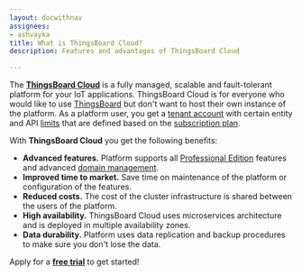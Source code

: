 ```yaml
---
layout: docwithnav
assignees:
- ashvayka
title: What is ThingsBoard Cloud?
description: Features and advantages of ThingsBoard Cloud

---
```


The [**ThingsBoard Cloud**](/products/paas/) is a fully managed, scalable and fault-tolerant platform for your IoT applications.
ThingsBoard Cloud is for everyone who would like to use [ThingsBoard](/docs/getting-started-guides/what-is-thingsboard/) but don't want to host their own instance of the platform. 
As a platform user, you get a [tenant account](/docs/user-guide/entities-and-relations/) with certain entity and API [limits](/docs/user-guide/tenant-profiles/#entity-limits) 
that are defined based on the [subscription plan](/products/paas/subscription/).      

With **ThingsBoard Cloud** you get the following benefits:

 - **Advanced features.** Platform supports all [Professional Edition](/products/thingsboard-pe/) features and advanced [domain management](/products/paas/domains/).
 - **Improved time to market.** Save time on maintenance of the platform or configuration of the features.   
 - **Reduced costs.** The cost of the cluster infrastructure is shared between the users of the platform.
 - **High availability.** ThingsBoard Cloud uses microservices architecture and is deployed in multiple availability zones.
 - **Data durability.** Platform uses data replication and backup procedures to make sure you don't lose the data.
 
Apply for a [**free trial**](https://thingsboard.cloud/signup) to get started!
